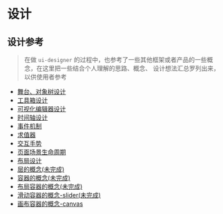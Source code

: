 # 设计

## 设计参考

> 在做 `ui-designer` 的过程中，也参考了一些其他框架或者产品的一些概念，在这里把一些结合个人理解的思路、概念、
设计想法汇总罗列出来，以供使用者参考

- [舞台、对象树设计](./ref/object-tree.md)
- [工具箱设计](./ref/tool-box.md)
- [可视化编辑器设计](./ref/visual-design-tool.md)
- [时间轴设计](./ref/time-axis.md)
- [事件机制](./ref/event.md)
- [求值器](./ref/evaluator.md)
- [交互手势](./ref/gesture.md)
- [页面场景生命周期](./ref/page-lifecycle.md)
- [布局设计](./ref/layout.md)
- [层的概念(未完成)](./ref/layer.md)
- [容器的概念(未完成)](./ref/container.md)
- [布局容器的概念(未完成)](./ref/layout-container.md)
- [滑动容器的概念-slider(未完成)](./ref/slider-container.md)
- [画布容器的概念-canvas](./ref/canvas-container.md)